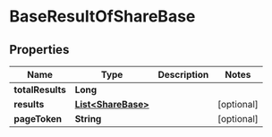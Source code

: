 
# BaseResultOfShareBase

## Properties
Name | Type | Description | Notes
------------ | ------------- | ------------- | -------------
**totalResults** | **Long** |  | 
**results** | [**List&lt;ShareBase&gt;**](ShareBase.md) |  |  [optional]
**pageToken** | **String** |  |  [optional]



